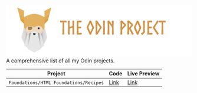 <img src="toplogo.png" class="center">
A comprehensive list of all my Odin projects. 

|  Project|Code| Live Preview|                        
|---------|--------|---------|
|`Foundations/HTML Foundations/Recipes`| [Link](https://github.com/creme332/my-odin-projects/tree/main/odin-recipes)     |   [Link](https://creme332.github.io/my-odin-projects/odin-recipes/) |
